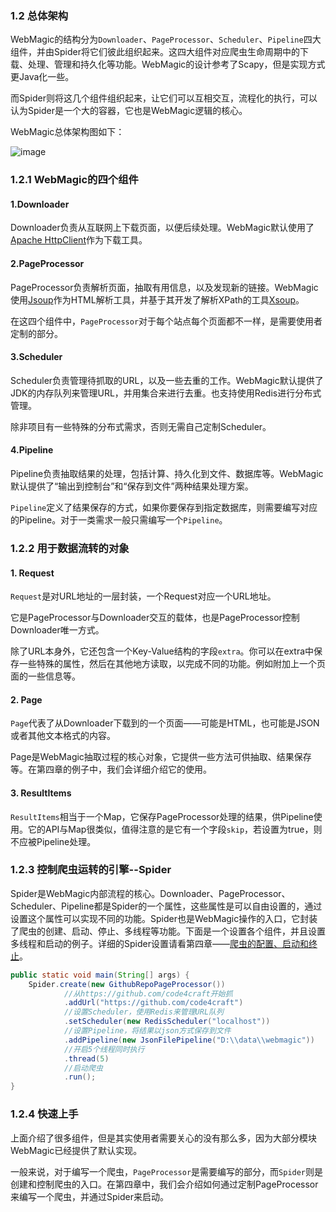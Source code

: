 ### 1.2 总体架构

WebMagic的结构分为`Downloader`、`PageProcessor`、`Scheduler`、`Pipeline`四大组件，并由Spider将它们彼此组织起来。这四大组件对应爬虫生命周期中的下载、处理、管理和持久化等功能。WebMagic的设计参考了Scapy，但是实现方式更Java化一些。

而Spider则将这几个组件组织起来，让它们可以互相交互，流程化的执行，可以认为Spider是一个大的容器，它也是WebMagic逻辑的核心。

WebMagic总体架构图如下：

![image](http://code4craft.github.io/images/posts/webmagic.png)

### 1.2.1 WebMagic的四个组件

#### 1.Downloader

Downloader负责从互联网上下载页面，以便后续处理。WebMagic默认使用了[Apache HttpClient](http://hc.apache.org/index.html)作为下载工具。

#### 2.PageProcessor

PageProcessor负责解析页面，抽取有用信息，以及发现新的链接。WebMagic使用[Jsoup](http://jsoup.org/)作为HTML解析工具，并基于其开发了解析XPath的工具[Xsoup](https://github.com/code4craft/xsoup)。

在这四个组件中，`PageProcessor`对于每个站点每个页面都不一样，是需要使用者定制的部分。
	
#### 3.Scheduler

Scheduler负责管理待抓取的URL，以及一些去重的工作。WebMagic默认提供了JDK的内存队列来管理URL，并用集合来进行去重。也支持使用Redis进行分布式管理。

除非项目有一些特殊的分布式需求，否则无需自己定制Scheduler。

#### 4.Pipeline

Pipeline负责抽取结果的处理，包括计算、持久化到文件、数据库等。WebMagic默认提供了“输出到控制台”和“保存到文件”两种结果处理方案。

`Pipeline`定义了结果保存的方式，如果你要保存到指定数据库，则需要编写对应的Pipeline。对于一类需求一般只需编写一个`Pipeline`。

### 1.2.2 用于数据流转的对象

#### 1. Request

`Request`是对URL地址的一层封装，一个Request对应一个URL地址。

它是PageProcessor与Downloader交互的载体，也是PageProcessor控制Downloader唯一方式。

除了URL本身外，它还包含一个Key-Value结构的字段`extra`。你可以在extra中保存一些特殊的属性，然后在其他地方读取，以完成不同的功能。例如附加上一个页面的一些信息等。

#### 2. Page

`Page`代表了从Downloader下载到的一个页面——可能是HTML，也可能是JSON或者其他文本格式的内容。

Page是WebMagic抽取过程的核心对象，它提供一些方法可供抽取、结果保存等。在第四章的例子中，我们会详细介绍它的使用。

#### 3. ResultItems

`ResultItems`相当于一个Map，它保存PageProcessor处理的结果，供Pipeline使用。它的API与Map很类似，值得注意的是它有一个字段`skip`，若设置为true，则不应被Pipeline处理。

### 1.2.3 控制爬虫运转的引擎--Spider

Spider是WebMagic内部流程的核心。Downloader、PageProcessor、Scheduler、Pipeline都是Spider的一个属性，这些属性是可以自由设置的，通过设置这个属性可以实现不同的功能。Spider也是WebMagic操作的入口，它封装了爬虫的创建、启动、停止、多线程等功能。下面是一个设置各个组件，并且设置多线程和启动的例子。详细的Spider设置请看第四章——[爬虫的配置、启动和终止](../ch4-basic-page-processor/spider-config.html)。

```java
public static void main(String[] args) {
    Spider.create(new GithubRepoPageProcessor())
            //从https://github.com/code4craft开始抓    
            .addUrl("https://github.com/code4craft")
            //设置Scheduler，使用Redis来管理URL队列
            .setScheduler(new RedisScheduler("localhost"))
            //设置Pipeline，将结果以json方式保存到文件
            .addPipeline(new JsonFilePipeline("D:\\data\\webmagic"))
            //开启5个线程同时执行
            .thread(5)
            //启动爬虫
            .run();
}
```

### 1.2.4 快速上手

上面介绍了很多组件，但是其实使用者需要关心的没有那么多，因为大部分模块WebMagic已经提供了默认实现。

一般来说，对于编写一个爬虫，`PageProcessor`是需要编写的部分，而`Spider`则是创建和控制爬虫的入口。在第四章中，我们会介绍如何通过定制PageProcessor来编写一个爬虫，并通过Spider来启动。